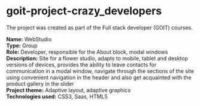 # goit-project-crazy_developers

The project was created as part of the Full stack developer (GOIT) courses. <br>

<b>Name:</b> WebStudio<br>
<b>Type:</b> Group<br>
<b>Role:</b> Developer, responsible for the About block, modal windows<br>
<b>Description:</b> Site for a flower studio, adapts to mobile, tablet and desktop versions of devices, provides the ability to leave contacts for communication in a modal window, navigate through the sections of the site using convenient navigation in the header and also get acquainted with the product gallery in the slider<br>
<b>Project theme:</b> Adaptive layout, adaptive graphics<br>
<b>Technologies used:</b> CSS3, Saas, HTML5
